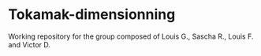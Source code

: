 # Tokamak-dimensionning
Working repository for the group composed of Louis G., Sascha R., Louis F. and Victor D.
